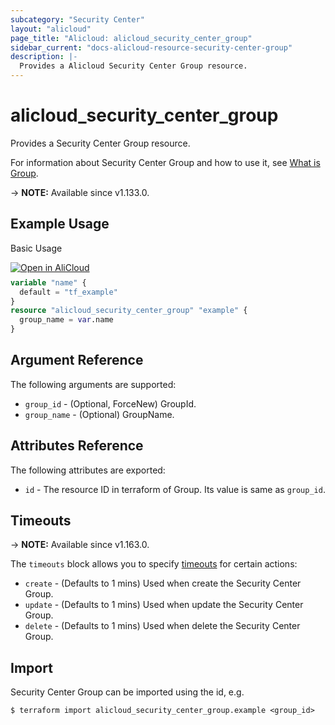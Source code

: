 ```yaml
---
subcategory: "Security Center"
layout: "alicloud"
page_title: "Alicloud: alicloud_security_center_group"
sidebar_current: "docs-alicloud-resource-security-center-group"
description: |-
  Provides a Alicloud Security Center Group resource.
---
```


# alicloud_security_center_group

Provides a Security Center Group resource.

For information about Security Center Group and how to use it, see [What is Group](https://www.alibabacloud.com/help/en/security-center/developer-reference/api-sas-2018-12-03-createorupdateassetgroup).

-> **NOTE:** Available since v1.133.0.

## Example Usage

Basic Usage

<div style="display: block;margin-bottom: 40px;"><div class="oics-button" style="float: right;position: absolute;margin-bottom: 10px;">
  <a href="https://api.aliyun.com/terraform?resource=alicloud_security_center_group&exampleId=16e39a32-3945-dbc5-1207-e45939b63e2d4609fb6b&activeTab=example&spm=docs.r.security_center_group.0.16e39a3239&intl_lang=EN_US" target="_blank">
    <img alt="Open in AliCloud" src="https://img.alicdn.com/imgextra/i1/O1CN01hjjqXv1uYUlY56FyX_!!6000000006049-55-tps-254-36.svg" style="max-height: 44px; max-width: 100%;">
  </a>
</div></div>

```terraform
variable "name" {
  default = "tf_example"
}
resource "alicloud_security_center_group" "example" {
  group_name = var.name
}
```

## Argument Reference

The following arguments are supported:

* `group_id` - (Optional, ForceNew) GroupId.
* `group_name` - (Optional) GroupName.

## Attributes Reference

The following attributes are exported:

* `id` - The resource ID in terraform of Group. Its value is same as `group_id`.

## Timeouts

-> **NOTE:** Available since v1.163.0.

The `timeouts` block allows you to specify [timeouts](https://www.terraform.io/docs/configuration-0-11/resources.html#timeouts) for certain actions:

* `create` - (Defaults to 1 mins) Used when create the Security Center Group.
* `update` - (Defaults to 1 mins) Used when update the Security Center Group.
* `delete` - (Defaults to 1 mins) Used when delete the Security Center Group.

## Import

Security Center Group can be imported using the id, e.g.

```shell
$ terraform import alicloud_security_center_group.example <group_id>
```
